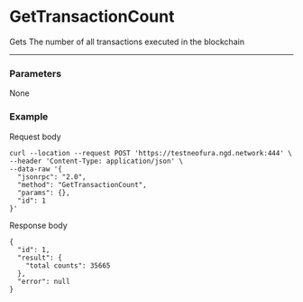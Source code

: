 # GetTransactionCount
Gets The number of all transactions executed in the blockchain
<hr>

### Parameters

None


### Example

Request body

```
curl --location --request POST 'https://testneofura.ngd.network:444' \
--header 'Content-Type: application/json' \
--data-raw '{
  "jsonrpc": "2.0",
  "method": "GetTransactionCount",
  "params": {},
  "id": 1
}'
```
Response body

```json5
{
  "id": 1,
  "result": {
    "total counts": 35665
  },
  "error": null
}
```
